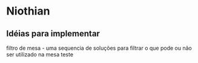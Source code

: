 # Niothian

## Idéias para implementar
filtro de mesa - uma sequencia de soluções para filtrar o que pode ou não ser utilizado na mesa
teste